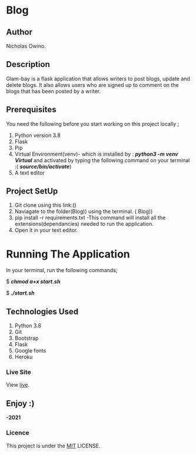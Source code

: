 # Blog

## Author

Nicholas Owino.

## Description

Glam-bay is a flask application that allows writers to post blogs, update and delete blogs. It also allows users who are signed up to comment on the blogs that has been posted by a writer.

## Prerequisites

You need the following before you start working on this project locally ;

1. Python version 3.8
2. Flask
3. Pip
4. Virtual Environment(venv)- which is installed by : ***python3 -m venv Virtual*** and activated by typing the following command on your terminal :( ***source/bin/activate***)
5. A text editor

## Project SetUp

1. Git clone using this link:()
2. Naviagate to the folder(Blog)) using the terminal. ( Blog))
3. pip install -r requirements.txt -This command will install all the extensions(dependancies) needed to run the application.
4. Open it in your text editor.

# Running The Application

In your terminal, run the following commands;

$ ***chmod a+x start.sh***

$ ***./start.sh***

## Technologies Used

1. Python 3.8
2. Git
3. Bootstrap
4. Flask
5. Google fonts
6. Heroku

### Live Site

View [live](/).

## Enjoy :)

**-2021**

### Licence

This project is under the [MIT](LICENSE) LICENSE.
